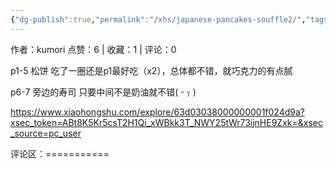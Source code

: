 ```yaml
---
{"dg-publish":true,"permalink":"/xhs/japanese-pancakes-souffle2/","tags":["rednote","圣彼得堡"],"created":"2025-03-17T22:45:54.935+08:00","updated":"2025-03-19T21:51:31.002+08:00"}
---
```


作者：kumori
点赞：6   |   收藏：1   |   评论：0

p1-5 松饼 吃了一圈还是p1最好吃（x2），总体都不错，就巧克力的有点腻
	
p6-7 旁边的寿司 只要中间不是奶油就不错( ᵕ ᵕ̩̩ )

https://www.xiaohongshu.com/explore/63d03038000000001f024d9a?xsec_token=ABt8K5Kr5csT2H1Qi_xWBkk3T_NWY25tWr73ijnHE9Zxk=&xsec_source=pc_user

评论区：===========
